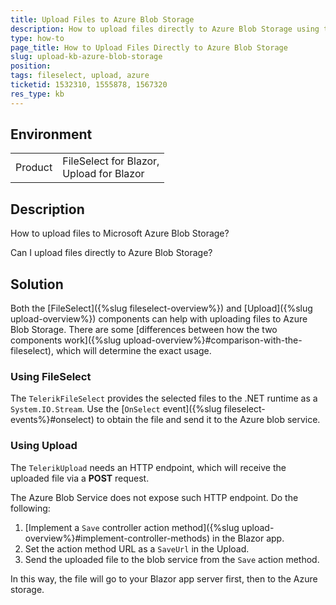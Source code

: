 ```yaml
---
title: Upload Files to Azure Blob Storage
description: How to upload files directly to Azure Blob Storage using the Telerik Blazor FileSelect and Upload components.
type: how-to
page_title: How to Upload Files Directly to Azure Blob Storage
slug: upload-kb-azure-blob-storage
position: 
tags: fileselect, upload, azure
ticketid: 1532310, 1555878, 1567320
res_type: kb
---
```


## Environment

<table>
    <tbody>
        <tr>
            <td>Product</td>
            <td>FileSelect for Blazor, <br /> Upload for Blazor</td>
        </tr>
    </tbody>
</table>


## Description

How to upload files to Microsoft Azure Blob Storage?

Can I upload files directly to Azure Blob Storage?


## Solution

Both the [FileSelect]({%slug fileselect-overview%}) and [Upload]({%slug upload-overview%}) components can help with uploading files to Azure Blob Storage. There are some [differences between how the two components work]({%slug upload-overview%}#comparison-with-the-fileselect), which will determine the exact usage.

### Using FileSelect

The `TelerikFileSelect` provides the selected files to the .NET runtime as a `System.IO.Stream`. Use the [`OnSelect` event]({%slug fileselect-events%}#onselect) to obtain the file and send it to the Azure blob service.

### Using Upload

The `TelerikUpload` needs an HTTP endpoint, which will receive the uploaded file via a **POST** request.

The Azure Blob Service does not expose such HTTP endpoint. Do the following:

1. [Implement a `Save` controller action method]({%slug upload-overview%}#implement-controller-methods) in the Blazor app.
1. Set the action method URL as a `SaveUrl` in the Upload.
1. Send the uploaded file to the blob service from the `Save` action method.

In this way, the file will go to your Blazor app server first, then to the Azure storage.
